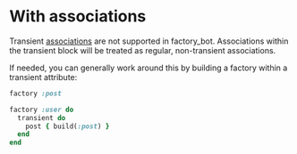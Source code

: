 # With associations

Transient [associations](../associations/summary.md) are not supported in
factory\_bot. Associations within the transient block will be treated as
regular, non-transient associations.

If needed, you can generally work around this by building a factory within a
transient attribute:

```ruby
factory :post

factory :user do
  transient do
    post { build(:post) }
  end
end
```
